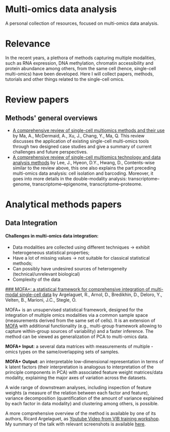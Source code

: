 # Multi-omics data analysis 

A personal collection of resources, focused on multi-omics data analysis. 

# Relevance 

In the recent years, a plethora of methods capturing multiple modalities, such as RNA expression, DNA methylation, chromatin accessibility and protein abundance among others, from the same cell (hence, single-cell multi-omics) have been developed. Here I will collect papers, methods, tutorials and other things related to the single-cell omics. 

# Review papers

## Methods' general overviews

- [A comprehensive review of single-cell multiomics methods and their use](https://www.cell.com/trends/biotechnology/fulltext/S0167-7799(20)30057-3) by Ma, A., McDermaid, A., Xu, J., Chang, Y., Ma, Q. This review discusses the application of existing single-cell multi-omics tools through two designed case studies and give a summary of current challenges and future perspectives. 
- [A comprehensive review of single-cell multiomics technology and data analysis methods](https://www.nature.com/articles/s12276-020-0420-2#citeas) by Lee, J., Hyeon, D.Y., Hwang, D., Contents-wise similar to the review above, this one also explains the part preceding multi-omics data analysis: cell isolation and barcoding. Moreover, it goes into more details in the double-modality analysis: transcriptome–genome, transcriptome–epigenome, transcriptome–proteome. 


# Analytical methods papers

## Data Integration

#### Challenges in multi-omics data integration:
- Data modalities are collected using different techniques →  exhibit heterogeneous statistical properties;
- Have a lot of missing values → not suitable for classical statistical methods; 
- Can possibly have undesired sources of heterogeneity (technical/unrelevant biological)
- Complexity of the data 

[### MOFA+: a statistical framework for comprehensive integration of multi-modal single-cell data](https://genomebiology.biomedcentral.com/articles/10.1186/s13059-020-02015-1) by Argelaguet, R., Arnol, D., Bredikhin, D., Deloro, Y., Velten, B., Marioni, J.C., Stegle, O.

MOFA+ is an unsupervised statistical framework, designed for the integration of multiple omics modalities via a common sample space (measurements derived from the same set of cells). It is an extension of [MOFA](https://www.ncbi.nlm.nih.gov/pmc/articles/PMC6010767/) with additional functionality (e.g., multi-group framework allowing to capture within-group sources of variability) and a faster inference. The method can be viewed as generalization of PCA to multi-omics data. 

**MOFA+ Input**: a several data matrices with measurements of multiple -omics types on the same/overlapping sets of samples. 

**MOFA+ Output**: an interpretable low-dimensional representation in terms of k latent factors (their interpretation is analogous to interpretation of the principle components in PCA) with associated feature weight matrices/data modality, explaining the major axes of variation across the datasets. 

A wide range of downstream analyses, including inspection of feature weights (a measure of the relation between each factor and feature), variance decomposition (quantification of the amount of variance explained by each factor in data modality) and clustering among others, is possible. 

A more comprehensive overview of the method is available by one of its authors, Ricard Argelaguet, as [Youtube Video from VIB training workshop](https://www.youtube.com/watch?v=_BfHeZ0s2i0). My summary of the talk with relevant screenshots is available [here](https://drive.google.com/file/d/1uwlFvaKr3CvyPI5rIA-MIWvDvp2loLgK/view?usp=sharing).

